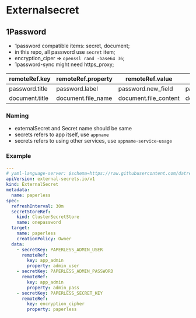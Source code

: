 # Externalsecret

## 1Password

- 1password compatible items: secret, document;
- in this repo, all password use `secret` item;
- encryption_ciper => `openssl rand -base64 36`;
- 1password-sync might need https_proxy;

| remoteRef.key  | remoteRef.property | remoteRef.value       | ignored                     |
| -------------- | ------------------ | --------------------- | --------------------------- |
| password.title | password.label     | password.new_field    | password.section/notes/tags |
| document.title | document.file_name | document.file_content | document.section/notes/tags |

### Naming

- externalSecret and Secret name should be same
- secrets refers to app itself, use `appname`
- secrets refers to using other services, use `appname`-`service`-`usage`

### Example

```yaml
---
# yaml-language-server: $schema=https://raw.githubusercontent.com/datreeio/CRDs-catalog/main/external-secrets.io/externalsecret_v1.json
apiVersion: external-secrets.io/v1
kind: ExternalSecret
metadata:
  name: paperless
spec:
  refreshInterval: 30m
  secretStoreRef:
    kind: ClusterSecretStore
    name: onepassword
  target:
    name: paperless
    creationPolicy: Owner
  data:
    - secretKey: PAPERLESS_ADMIN_USER
      remoteRef:
        key: app_admin
        property: admin_user
    - secretKey: PAPERLESS_ADMIN_PASSWORD
      remoteRef:
        key: app_admin
        property: admin_pass
    - secretKey: PAPERLESS_SECRET_KEY
      remoteRef:
        key: encryption_cipher
        property: paperless
```
